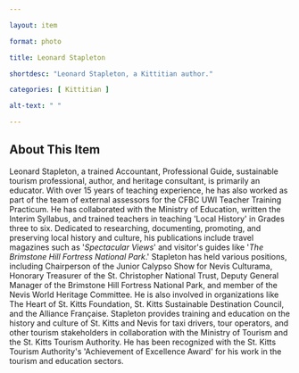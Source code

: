 ```yaml
--- 

layout: item

format: photo 

title: Leonard Stapleton

shortdesc: "Leonard Stapleton, a Kittitian author."

categories: [ Kittitian ] 

alt-text: " "

--- 
```


## About This Item 

Leonard Stapleton, a trained Accountant, Professional Guide, sustainable tourism professional, author, and heritage consultant, is primarily an educator. With over 15 years of teaching experience, he has also worked as part of the team of external assessors for the CFBC UWI Teacher Training Practicum. He has collaborated with the Ministry of Education, written the Interim Syllabus, and trained teachers in teaching 'Local History' in Grades three to six. Dedicated to researching, documenting, promoting, and preserving local history and culture, his publications include travel magazines such as '_Spectacular Views_' and visitor's guides like '_The Brimstone Hill Fortress National Park_.' Stapleton has held various positions, including Chairperson of the Junior Calypso Show for Nevis Culturama, Honorary Treasurer of the St. Christopher National Trust, Deputy General Manager of the Brimstone Hill Fortress National Park, and member of the Nevis World Heritage Committee. He is also involved in organizations like The Heart of St. Kitts Foundation, St. Kitts Sustainable Destination Council, and the Alliance Française. Stapleton provides training and education on the history and culture of St. Kitts and Nevis for taxi drivers, tour operators, and other tourism stakeholders in collaboration with the Ministry of Tourism and the St. Kitts Tourism Authority. He has been recognized with the St. Kitts Tourism Authority's 'Achievement of Excellence Award' for his work in the tourism and education sectors.
